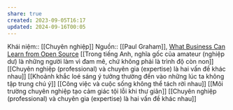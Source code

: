 ```yaml
---
share: true
created: 2023-09-05T16:17
updated: 2024-09-16T00:05
---
```

Khái niệm:: [[Chuyên nghiệp]]
Nguồn:: [[Paul Graham]], [What Business Can Learn from Open Source](http://www.paulgraham.com/opensource.html)
[[Trong tiếng Anh, nghĩa gốc của amateur (nghiệp dư) là những người làm vì đam mê, chứ không phải là trình độ còn non]]
[[Chuyên nghiệp (professional) và chuyên gia (expertise) là hai vấn đề khác nhau]]
[[Khoảnh khắc loé sáng ý tưởng thường đến vào những lúc ta không tập trung chú ý]]
[[Công việc và cuộc sống không thể tách rời nhau]]
[[Môi trường chuyên nghiệp tạo cảm giác tội lỗi khi thư giãn]] 
[[Chuyên nghiệp (professional) và chuyên gia (expertise) là hai vấn đề khác nhau]]